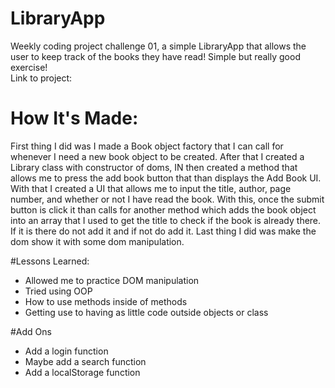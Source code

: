 # LibraryApp
Weekly coding project challenge 01, a simple LibraryApp that allows the user to keep track of the books they have read! Simple but really good exercise!  
Link to project: 

# How It's Made:
First thing I did was I made a Book object factory that I can call for whenever I need a new book object to be created. After that I created a Library class with constructor of doms, IN then created a method that allows me to press the add book button that than displays the Add Book UI. With that I created a UI that allows me to input the title, author, page number, and whether or not I have read the book. With this, once the submit button is click it than calls for another method which adds the book object into an array that I used to get the title to check if the book is already there. If it is there do not add it and if not do add it. Last thing I did was make the dom show it with some dom manipulation.

#Lessons Learned:
- Allowed me to practice DOM manipulation
- Tried using OOP 
- How to use methods inside of methods
- Getting use to having as little code outside objects or class

#Add Ons
- Add a login function
- Maybe add a search function
- Add a localStorage function

